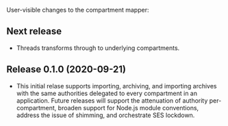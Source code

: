 User-visible changes to the compartment mapper:

## Next release

* Threads transforms through to underlying compartments.

## Release 0.1.0 (2020-09-21)

* This initial relase supports importing, archiving, and importing archives
  with the same authorities delegated to every compartment in an application.
  Future releases will support the attenuation of authority per-compartment,
  broaden support for Node.js module conventions, address the issue
  of shimming, and orchestrate SES lockdown.
